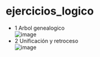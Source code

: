 # ejercicios_logico
- 1 Arbol genealogico
  </br>
![image](https://github.com/user-attachments/assets/bedf9825-87e7-43d8-818d-1131f0afb195)
- 2 Unificación y retroceso
  </br>
  ![image](https://github.com/user-attachments/assets/fc8d7fc0-ed2c-4d35-a061-44ec8f38d276)

